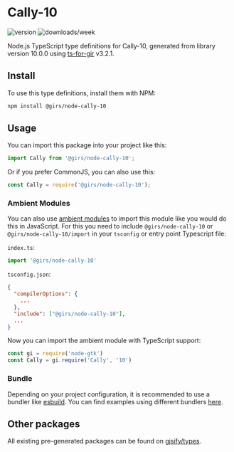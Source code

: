 
# Cally-10

![version](https://img.shields.io/npm/v/@girs/node-cally-10)
![downloads/week](https://img.shields.io/npm/dw/@girs/node-cally-10)


Node.js TypeScript type definitions for Cally-10, generated from library version 10.0.0 using [ts-for-gir](https://github.com/gjsify/ts-for-gir) v3.2.1.


## Install

To use this type definitions, install them with NPM:
```bash
npm install @girs/node-cally-10
```

## Usage

You can import this package into your project like this:
```ts
import Cally from '@girs/node-cally-10';
```

Or if you prefer CommonJS, you can also use this:
```ts
const Cally = require('@girs/node-cally-10');
```

### Ambient Modules

You can also use [ambient modules](https://github.com/gjsify/ts-for-gir/tree/main/packages/cli#ambient-modules) to import this module like you would do this in JavaScript.
For this you need to include `@girs/node-cally-10` or `@girs/node-cally-10/import` in your `tsconfig` or entry point Typescript file:

`index.ts`:
```ts
import '@girs/node-cally-10'
```

`tsconfig.json`:
```json
{
  "compilerOptions": {
    ...
  },
  "include": ["@girs/node-cally-10"],
  ...
}
```

Now you can import the ambient module with TypeScript support: 

```ts
const gi = require('node-gtk')
const Cally = gi.require('Cally', '10')
```


### Bundle

Depending on your project configuration, it is recommended to use a bundler like [esbuild](https://esbuild.github.io/). You can find examples using different bundlers [here](https://github.com/gjsify/ts-for-gir/tree/main/examples).

## Other packages

All existing pre-generated packages can be found on [gjsify/types](https://github.com/gjsify/types).

